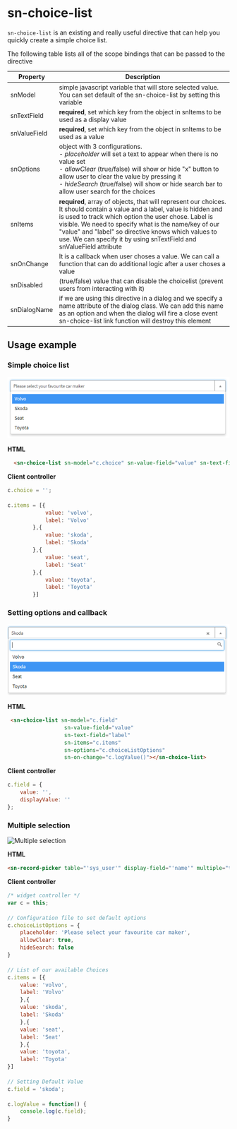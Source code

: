 # sn-choice-list
`sn-choice-list` is an existing and really useful directive that can help you quickly create a simple choice list.

The following table lists all of the scope bindings that can be passed to the directive

| Property      | Description                                                                                                     |
|---------------|-----------------------------------------------------------------------------------------------------------------|
| snModel         | simple javascript variable that will store selected value. You can set default of the sn-choice-list by setting this variable |
| snTextField         | ****required****, set which key from the object in snItems to be used as a display value                                                                         |
| snValueField  | ****required****, set which key from the object in snItems to be used as a value                                                                       |
| snOptions    | object with 3 configurations. <br />- *placeholder* will set a text to appear when there is no value set <br />- *allowClear* (true/false) will show or hide "x" button to allow user to clear the value by pressing it <br />- *hideSearch* (true/false) will show or hide search bar to allow user search for the choices             |
| snItems  | ****required****, array of objects, that will represent our choices. It should contain a value and a label, value is hidden and is used to track which option the user chose. Label is visible. We need to specify what is the name/key of our "value" and "label" so directive knows which values to use. We can specify it by using snTextField and snValueField attribute                                           |
| snOnChange    | It is a callback when user choses a value. We can call a function that can do additional logic after a user choses a value                                             |
| snDisabled  | (true/false) value that can disable the choicelist (prevent users from interacting with it)                                                          |
| snDialogName  | if we are using this directive in a dialog and we specify a name attribute of the dialog class. We can add this name as an option and when the dialog will fire a close event sn-choice-list link function will destroy this element


## Usage example

### Simple choice list
![simple user picker](screen1.png)

**HTML**
```html
  <sn-choice-list sn-model="c.choice" sn-value-field="value" sn-text-field="label" sn-items="c.items"></sn-choice-list>
```
**Client controller**
```javascript
c.choice = '';

c.items = [{
			value: 'volvo',
			label: 'Volvo'
		},{
			value: 'skoda',
			label: 'Skoda'
		},{
			value: 'seat',
			label: 'Seat'
		},{
			value: 'toyota',
			label: 'Toyota'
		}]
```

### Setting options and callback
![display additional fields](screen2.png)

**HTML**
```html
 <sn-choice-list sn-model="c.field" 
                  sn-value-field="value" 
                  sn-text-field="label"
                  sn-items="c.items"
                  sn-options="c.choiceListOptions"
                  sn-on-change="c.logValue()"></sn-choice-list>
```
**Client controller**
```javascript
c.field = {
    value: '',
    displayValue: ''
};
```

### Multiple selection
![Multiple selection](2021-10-16-01-11-40.png)

**HTML**
```html
<sn-record-picker table="'sys_user'" display-field="'name'" multiple="true" field="c.field"></sn-record-picker>

```
**Client controller**
```javascript
/* widget controller */
var c = this;

// Configuration file to set default options
c.choiceListOptions = {
	placeholder: 'Please select your favourite car maker',
	allowClear: true,
	hideSearch: false
}

// List of our available Choices
c.items = [{
	value: 'volvo',
	label: 'Volvo'
	},{
	value: 'skoda',
	label: 'Skoda'
	},{
	value: 'seat',
	label: 'Seat'
	},{
	value: 'toyota',
	label: 'Toyota'
}]

// Setting Default Value
c.field = 'skoda';

c.logValue = function() {
	console.log(c.field);
}
```